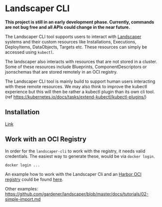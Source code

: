 # Landscaper CLI

**This project is still in an early development phase. Currently, commands are not bug free and all APIs could 
change in the near future.**

The Landscaper CLI tool supports users to interact with [Landscaper](https://github.com/gardener/landscaper) 
systems and their custom resources like Installations, Executions, DeployItems, DataObjects, Targets etc. These 
resources can simply be accessed using `kubectl`.

The landscaper also interacts with resources that are not stored in a cluster.
Some of these resources include Blueprints, ComponentDescriptors or jsonschemas that are stored remotely in an OCI 
registry.

The Landscaper CLI tool is mainly build to support human users interacting with these remote resources.
We may also think to improve the kubectl experience but this will then be rather a kubectl plugin than its own cli tool.
(ref https://kubernetes.io/docs/tasks/extend-kubectl/kubectl-plugins/)

## Installation

[Link](./docs/installation.md)

## Work with an OCI Registry

In order for the `landscaper-cli` to work with the registry, it needs valid credentials. The easiest way to generate 
these, would be via `docker login`. 

```shell
docker login ...
```

An example how to work with the Landscaper Cli and an [Harbor OCI registry](https://github.com/goharbor/harbor-helm) 
could be found [here](https://github.com/gardener/landscaper/blob/master/docs/tutorials/00-local-setup.md).

Other examples:
https://github.com/gardener/landscaper/blob/master/docs/tutorials/02-simple-import.md 

